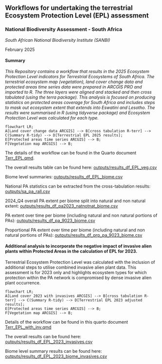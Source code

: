 ## Workflows for undertaking the terrestrial Ecosystem Protection Level (EPL) assessment

### **National Biodiversity Assessment - South Africa**

*South African National Biodiversity Institute (SANBI)*

February 2025

#### Summary

*This Repository contains a workflow that results in the 2025 Ecosystem Protection Level indicators for Terrestrial Ecosystems of South Africa. The terrestrial ecosystem map (vegetation), land cover change data and protected areas time series data were prepared in ARCGIS PRO and imported to R. The three layers were aligned and stacked and then cross tabulated (using the terra package). This analysis is focused on producing statistics on protected areas coverage for South Africa and includes steps to mask out ecosystem extent that extends into Eswatini and Lesotho. The results were summarised in R (using tidyverse package) and Ecosystem Protection Level was calculated for each type.*

``` mermaid
flowchart LR; 
A[Land cover change data ARCGIS] --> B[cross tabulation R-terr] --> C(Summary R-tidy) --> D[Terrestrial EPL 2025 results]; 
E[Protected areas time series ARCGIS] --> B; 
F[Vegetation map ARCGIS] --> B; 
```

The details of the workflow can be found in the Quarto document [Terr_EPL.qmd](Terr_EPL.qmd).

The overall results table can be found here: [outputs/results_df_EPL_veg.csv](outputs/results_df_EPL_veg.csv)

Biome level summaries: [outputs/results_df_EPL_biome.csv](outputs/results_df_EPL_biome.csv)

National PA statistics can be extracted from the cross-tabulation results: [outputs/sa_pa_rall.csv](outputs/sa_pa_rall.csv)

2024_Q4 overall PA extent per biome split into natural and non natural extent: [outputs/results_df_pa2023_natnotnat_biome.csv](outputs/results_df_pa2023_natnotnat_biome.csv)

PA extent over time per biome (including natural and non natural portions of PAs): [outputs/results_df_pa_9023_biome.csv](outputs/results_df_pa_9023_biome.csv)

Proportional PA extent over time per biome (including natural and non natural portions of PAs): [outputs/results_df_prp_pa_9023_biome.csv](outputs/results_df_prp_pa_9023_biome.csv)

#### Additional analysis to incorporate the negative impact of invasive alien plants within Protected Areas in the calculation of EPL for 2023.

Terrestrial Ecosystem Protection Level was calculated with the inclusion of additional steps to utilise combined invasive alien plant data. This assessment is for 2023 only and highlights ecosystem types for which protection within the PA network is compromised by dense invasive alien plant occurrence.

``` mermaid
flowchart LR;  
A[Land cover 2023 with invasives ARCGIS] --> B[cross tabulation R-terr] --> C(Summary R-tidy) --> D[Terrestrial EPL 2023 adjusted results];  
E[Protected areas time series ARCGIS] --> B;  
F[Vegetation map ARCGIS] --> B; 
```

Details of the workflow can be found in this quarto document [Terr_EPL_with_inv.qmd](Terr_EPL_with_inv.qmd)

The overall results can be found here: [outputs/results_df_EPL_2023_invasives.csv](outputs/results_df_EPL_2023_invasives.csv)

Biome level summary results can be found here: [outputs/results_df_EPL_2023_biome_invasives.csv](outputs/results_df_EPL_2023_biome_invasives.csv)
